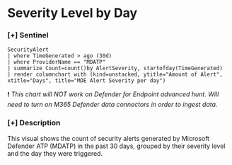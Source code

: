# Severity Level by Day

### [+] Sentinel 
```
SecurityAlert
| where TimeGenerated > ago (30d)
| where ProviderName == "MDATP"
| summarize Count=count()by AlertSeverity, startofday(TimeGenerated)
| render columnchart with (kind=unstacked, ytitle="Amount of Alert", xtitle="Days", title="MDE Alert Severity per day")
```
:exclamation: *This chart will NOT work on Defender for Endpoint advanced hunt. Will need to turn on M365 Defender data connectors in order to ingest data.*

### [+] Description 
This visual shows the count of security alerts generated by Microsoft Defender ATP (MDATP) in the past 30 days, grouped by their severity level and the day they were triggered.


